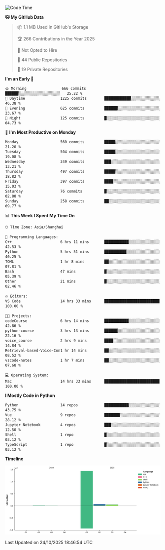<!--START_SECTION:waka-->
![Code Time](http://img.shields.io/badge/Code%20Time-816%20hrs%2016%20mins-blue)

**🐱 My GitHub Data** 

> 📦 1.1 MB Used in GitHub's Storage 
 > 
> 🏆 266 Contributions in the Year 2025
 > 
> 🚫 Not Opted to Hire
 > 
> 📜 44 Public Repositories 
 > 
> 🔑 19 Private Repositories 
 > 
**I'm an Early 🐤** 

```text
🌞 Morning                666 commits         ██████░░░░░░░░░░░░░░░░░░░   25.22 % 
🌆 Daytime                1225 commits        ████████████░░░░░░░░░░░░░   46.38 % 
🌃 Evening                625 commits         ██████░░░░░░░░░░░░░░░░░░░   23.67 % 
🌙 Night                  125 commits         █░░░░░░░░░░░░░░░░░░░░░░░░   04.73 % 
```
📅 **I'm Most Productive on Monday** 

```text
Monday                   560 commits         █████░░░░░░░░░░░░░░░░░░░░   21.20 % 
Tuesday                  504 commits         █████░░░░░░░░░░░░░░░░░░░░   19.08 % 
Wednesday                349 commits         ███░░░░░░░░░░░░░░░░░░░░░░   13.21 % 
Thursday                 497 commits         █████░░░░░░░░░░░░░░░░░░░░   18.82 % 
Friday                   397 commits         ████░░░░░░░░░░░░░░░░░░░░░   15.03 % 
Saturday                 76 commits          █░░░░░░░░░░░░░░░░░░░░░░░░   02.88 % 
Sunday                   258 commits         ██░░░░░░░░░░░░░░░░░░░░░░░   09.77 % 
```


📊 **This Week I Spent My Time On** 

```text
🕑︎ Time Zone: Asia/Shanghai

💬 Programming Languages: 
C++                      6 hrs 11 mins       ███████████░░░░░░░░░░░░░░   42.53 % 
Python                   5 hrs 51 mins       ██████████░░░░░░░░░░░░░░░   40.25 % 
TOML                     1 hr 8 mins         ██░░░░░░░░░░░░░░░░░░░░░░░   07.81 % 
Bash                     47 mins             █░░░░░░░░░░░░░░░░░░░░░░░░   05.39 % 
Other                    21 mins             █░░░░░░░░░░░░░░░░░░░░░░░░   02.46 % 

🔥 Editors: 
VS Code                  14 hrs 33 mins      █████████████████████████   100.00 % 

🐱‍💻 Projects: 
codeCourse               6 hrs 14 mins       ███████████░░░░░░░░░░░░░░   42.86 % 
python-course            3 hrs 13 mins       ██████░░░░░░░░░░░░░░░░░░░   22.16 % 
voice_course             2 hrs 9 mins        ████░░░░░░░░░░░░░░░░░░░░░   14.84 % 
Retrieval-based-Voice-Con1 hr 14 mins        ██░░░░░░░░░░░░░░░░░░░░░░░   08.52 % 
vscode-notes             1 hr 7 mins         ██░░░░░░░░░░░░░░░░░░░░░░░   07.68 % 

💻 Operating System: 
Mac                      14 hrs 33 mins      █████████████████████████   100.00 % 
```

**I Mostly Code in Python** 

```text
Python                   14 repos            ███████████░░░░░░░░░░░░░░   43.75 % 
Vue                      9 repos             ███████░░░░░░░░░░░░░░░░░░   28.12 % 
Jupyter Notebook         4 repos             ███░░░░░░░░░░░░░░░░░░░░░░   12.50 % 
Shell                    1 repo              █░░░░░░░░░░░░░░░░░░░░░░░░   03.12 % 
TypeScript               1 repo              █░░░░░░░░░░░░░░░░░░░░░░░░   03.12 % 
```



**Timeline**

![Lines of Code chart](https://raw.githubusercontent.com/White1943/White1943/main/assets/bar_graph.png)


 Last Updated on 24/10/2025 18:46:54 UTC
<!--END_SECTION:waka-->
